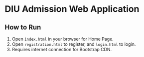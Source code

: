 # DIU Admission Web Application
## How to Run
1. Open `index.html` in your browser for Home Page.
2. Open `registration.html` to register, and `login.html` to login.
3. Requires internet connection for Bootstrap CDN.
